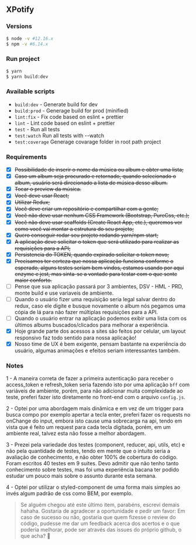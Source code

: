 ## XPotify

### Versions

```bash
$ node -v #12.16.x
$ npm -v #6.14.x
```

### Run project

```bash
$ yarn
$ yarn build:dev
```

### Available scripts

- `build:dev` - Generate build for dev
- `build:prod` - Generage build for prod (minified)
- `lint:fix` - Fix code based on eslint + prettier
- `lint` - Lint code based on eslint + prettier
- `test` - Run all tests
- `test:watch` Run all tests with --watch
- `test:coverage` Generage covarage folder in root path project

### Requirements

- [x] ~~Possibilidade de inserir o nome da música ou album e obter uma lista;~~
- [x] ~~Caso um album seja procurado e retornado, quando selecionado o album, usuário será direcionado a lista de música desse album.~~
- [x] ~~Tocar o preview da música.~~
- [x] ~~Você deve usar React;~~
- [x] ~~Utilizar Redux;~~
- [x] ~~Você deve criar um repositório e compartilhar com a gente;~~
- [x] ~~Você não deve usar nenhum CSS Framework (Bootstrap, PureCss, etc.);~~
- [x] ~~Você não deve usar scaffolds (Create React App, etc.), queremos ver como você vai montar a estrutura do seu projeto;~~
- [x] ~~Quero conseguir rodar seu projeto rodando yarn/npm start;~~
- [x] ~~A aplicação deve solicitar o token que será utilizado para realizar as requisições para a API;~~
- [x] ~~Persistencia do TOKEN, quando expirado solicitar o token novo;~~
- [x] ~~Precisamos ter certeza que nossa aplicação funciona conforme o esperado, alguns testes seriam bem vindos, estamos usando por aqui enzyme e jest, mas sinta-se a vontade para testar com o que sente maior conforto.~~
- [ ] Pense que sua aplicação passará por 3 ambientes, DSV - HML - PRD, monte build e use variaveis de ambiente.
- [ ] Quando o usuário fizer uma requisição seria legal salvar dentro do redux, caso ele digite e busque novamente o album nós pegamos uma cópia de lá para não fazer múltiplas requisições para a API.
- [ ] Quando o usuário entrar na aplicação podemos exibir uma lista com os últimos albums buscados/clicados para melhorar a experiência.
- [x] Hoje grande parte dos acessos a sites são feitos por celular, um layout responsivo faz todo sentido para nossa aplicação!
- [x] Nosso time de UX é bem exigente, pensam bastante na experiência do usuário, algumas animações e efeitos seriam interessantes também.

### Notes

1 - A maneira correta de fazer a primeira autenticação para receber o access_token e refresh_token seria fazendo isto por uma aplicação `bff` com variáveis de ambiente, porém, para não adicionar muita complexidade ao teste, preferi fazer isto diretamente no front-end com o arquivo `config.js`.

2 - Optei por uma abordagem mais dinâmica e em vez de um trigger para busca compo por exemplo apertar a tecla enter, preferi fazer os requests no onChange do input, embora isto cause uma sobrecarga na api, tendo em vista que é feito um request para cada tecla digitada, porém, em um ambiente real, talvez esta não fosse a melhor abordagem.

3 - Prezei pela variedade dos testes (component, reducer, api, utils, etc) e não pela quantidade de testes, tendo em mente que o intuito seria a avaliação de conhecimento, e não obter 100% de cobertura do código. Foram escritos 40 testes em 9 suites. Devo admitir que não tenho tanto conhecimento sobre testes, mas foi uma experiência bacana ter podido estudar um pouco mais sobre o assunto durante esta semana.

4 - Optei por utilizar o styled-component de uma forma mais simples ao invés algum padrão de css como BEM, por exemplo.

> Se alguém chegou até este último item, parabéns, escrevi demais hahaha. Gostaria de agradecer a oportunidade e pedir um favor: Em caso de sucesso ou não, gostaria que quem fizesse o review do código, pudesse me dar um feedback acerca dos acertos e o que poderia melhorar, pode ser através das issues do próprio github, o que acha? 😬
